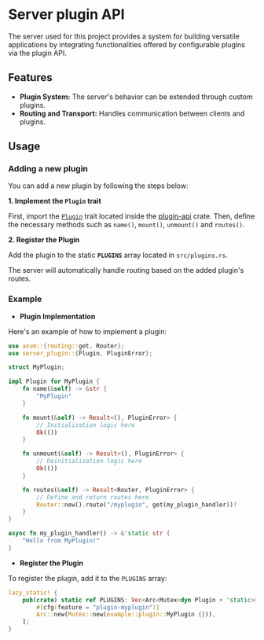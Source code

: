 # Server plugin API

The server used for this project provides a system for building versatile applications by integrating functionalities offered by configurable plugins via the plugin API.

## Features

* **Plugin System:** The server's behavior can be extended through custom plugins.
* **Routing and Transport:** Handles communication between clients and plugins.

## Usage

### Adding a new plugin

You can add a new plugin by following the steps below:

**1. Implement the `Plugin` trait**

First, import the [`Plugin`](../plugin-api/src/lib.rs) trait located inside the [plugin-api](../plugin-api) crate. Then,
define the necessary methods such as `name()`, `mount()`, `unmount()` and `routes()`.

**2. Register the Plugin**  

Add the plugin to the static **`PLUGINS`** array located in `src/plugins.rs`.  

The server will automatically handle routing based on the added plugin's routes.

### Example

* **Plugin Implementation**

Here's an example of how to implement a plugin:

```rust
use axum::{routing::get, Router};
use server_plugin::{Plugin, PluginError};

struct MyPlugin;

impl Plugin for MyPlugin {
    fn name(&self) -> &str {
        "MyPlugin"
    }

    fn mount(&self) -> Result<(), PluginError> {
        // Initialization logic here
        Ok(())
    }

    fn unmount(&self) -> Result<(), PluginError> {
        // Deinitialization logic here
        Ok(())
    }

    fn routes(&self) -> Result<Router, PluginError> {
        // Define and return routes here
        Router::new().route("/myplugin", get(my_plugin_handler))?
    }
}

async fn my_plugin_handler() -> &'static str {
    "Hello from MyPlugin!"
}
```

* **Register the Plugin**

To register the plugin, add it to the `PLUGINS` array:

```rust
lazy_static! {
    pub(crate) static ref PLUGINS: Vec<Arc<Mutex<dyn Plugin + 'static>>> = vec![
        #[cfg(feature = "plugin-myplugin")]
        Arc::new(Mutex::new(example::plugin::MyPlugin {})),
    ];
}
```
